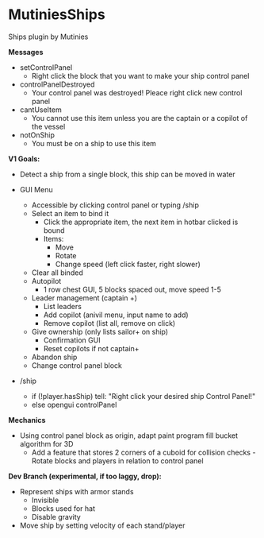 # MutiniesShips
Ships plugin by Mutinies

**Messages**
  - setControlPanel
    - Right click the block that you want to make your ship control panel
  - controlPanelDestroyed
    - Your control panel was destroyed! Pleace right click new control panel
  - cantUseItem
    - You cannot use this item unless you are the captain or a copilot of the vessel
  - notOnShip
    - You must be on a ship to use this item

**V1 Goals:**
  - Detect a ship from a single block, this ship can be moved in water
  - GUI Menu
    - Accessible by clicking control panel or typing /ship
    - Select an item to bind it
      - Click the appropriate item, the next item in hotbar clicked is bound
      - Items:
        - Move
        - Rotate
        - Change speed (left click faster, right slower)
    - Clear all binded
    - Autopilot
      - 1 row chest GUI, 5 blocks spaced out, move speed 1-5
    - Leader management (captain +)
      - List leaders
      - Add copilot (anivil menu, input name to add)
      - Remove copilot (list all, remove on click)
    - Give ownership (only lists sailor+ on ship)
      - Confirmation GUI
      - Reset copilots if not captain+
    - Abandon ship
    - Change control panel block

  - /ship
    - if (!player.hasShip) tell: "Right click your desired ship Control Panel!"
    - else opengui controlPanel

**Mechanics**
  - Using control panel block as origin, adapt paint program fill bucket algorithm for 3D
    - Add a feature that stores 2 corners of a cuboid for collision checks
  -Rotate blocks and players in relation to control panel

**Dev Branch (experimental, if too laggy, drop):**
  - Represent ships with armor stands
    - Invisible
    - Blocks used for hat
    - Disable gravity
  - Move ship by setting velocity of each stand/player